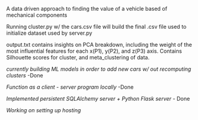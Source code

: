 A data driven approach to finding the value of a vehicle based of mechanical components

Running cluster.py w/ the cars.csv file will build the final .csv file used to initialize dataset used by server.py

output.txt contains insights on PCA breakdown, including the weight of the most influential features for each x(P1), y(P2), and z(P3) axis. Contains Silhouette scores for cluster, and meta_clustering of data.

*currently building ML models in order to add new cars w/ out recomputing clusters* -Done

*Function as a client - server program locally* -Done

*Implemented persistent SQLAlchemy server + Python Flask server* - Done

*Working on setting up hosting*
